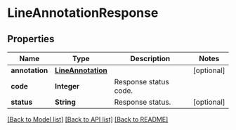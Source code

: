 ﻿
# LineAnnotationResponse


## Properties
Name | Type | Description | Notes
------------ | ------------- | ------------- | -------------
**annotation** | [**LineAnnotation**](LineAnnotation.md) |  | [optional]
**code** | **Integer** | Response status code. | 
**status** | **String** | Response status. | [optional]


[[Back to Model list]](../README.md#documentation-for-models) [[Back to API list]](../README.md#documentation-for-api-endpoints) [[Back to README]](../README.md)


